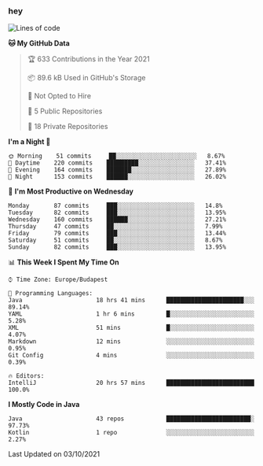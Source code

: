 ### hey

<!--START_SECTION:waka-->
![Lines of code](https://img.shields.io/badge/From%20Hello%20World%20I%27ve%20Written-77924%20lines%20of%20code-blue)

**🐱 My GitHub Data** 

> 🏆 633 Contributions in the Year 2021
 > 
> 📦 89.6 kB Used in GitHub's Storage 
 > 
> 🚫 Not Opted to Hire
 > 
> 📜 5 Public Repositories 
 > 
> 🔑 18 Private Repositories  
 > 
**I'm a Night 🦉** 

```text
🌞 Morning    51 commits     ██░░░░░░░░░░░░░░░░░░░░░░░   8.67% 
🌆 Daytime    220 commits    █████████░░░░░░░░░░░░░░░░   37.41% 
🌃 Evening    164 commits    ███████░░░░░░░░░░░░░░░░░░   27.89% 
🌙 Night      153 commits    ██████░░░░░░░░░░░░░░░░░░░   26.02%

```
📅 **I'm Most Productive on Wednesday** 

```text
Monday       87 commits     ███░░░░░░░░░░░░░░░░░░░░░░   14.8% 
Tuesday      82 commits     ███░░░░░░░░░░░░░░░░░░░░░░   13.95% 
Wednesday    160 commits    ██████░░░░░░░░░░░░░░░░░░░   27.21% 
Thursday     47 commits     ██░░░░░░░░░░░░░░░░░░░░░░░   7.99% 
Friday       79 commits     ███░░░░░░░░░░░░░░░░░░░░░░   13.44% 
Saturday     51 commits     ██░░░░░░░░░░░░░░░░░░░░░░░   8.67% 
Sunday       82 commits     ███░░░░░░░░░░░░░░░░░░░░░░   13.95%

```


📊 **This Week I Spent My Time On** 

```text
⌚︎ Time Zone: Europe/Budapest

💬 Programming Languages: 
Java                     18 hrs 41 mins      ██████████████████████░░░   89.14% 
YAML                     1 hr 6 mins         █░░░░░░░░░░░░░░░░░░░░░░░░   5.28% 
XML                      51 mins             █░░░░░░░░░░░░░░░░░░░░░░░░   4.07% 
Markdown                 12 mins             ░░░░░░░░░░░░░░░░░░░░░░░░░   0.95% 
Git Config               4 mins              ░░░░░░░░░░░░░░░░░░░░░░░░░   0.39%

🔥 Editors: 
IntelliJ                 20 hrs 57 mins      █████████████████████████   100.0%

```

**I Mostly Code in Java** 

```text
Java                     43 repos            ████████████████████████░   97.73% 
Kotlin                   1 repo              ░░░░░░░░░░░░░░░░░░░░░░░░░   2.27%

```



 Last Updated on 03/10/2021
<!--END_SECTION:waka-->
